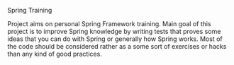 Spring Training

Project aims on personal Spring Framework training. 
Main goal of this project is to improve Spring knowledge by writing tests that proves some ideas that you can do with Spring or generally how Spring works. 
Most of the code should be considered rather as a some sort of exercises or hacks than any kind of good practices. 

